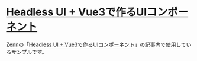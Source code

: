 # [Headless UI + Vue3で作るUIコンポーネント](https://zenn.dev/chabatake_i/articles/headlessui_introduction)

[Zenn](https://zenn.dev/)の「[Headless UI + Vue3で作るUIコンポーネント](https://zenn.dev/chabatake_i/articles/headlessui_introduction)」の記事内で使用しているサンプルです。

